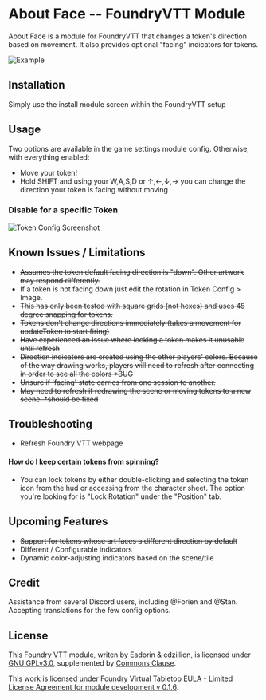 # About Face -- FoundryVTT Module
About Face is a module for FoundryVTT that changes a token's direction based on movement. It also provides optional "facing" indicators for tokens.

![Example](https://github.com/League-of-Foundry-Developers/about-face/raw/master/AboutFace-Demo.gif)

## Installation
Simply use the install module screen within the FoundryVTT setup


## Usage
Two options are available in the game settings module config. Otherwise, with everything enabled:
- Move your token!
- Hold SHIFT and using your W,A,S,D or &#8593;,&#8592;,&#8595;,&#8594; you can change the direction your token is facing without moving

### Disable for a specific Token
![Token Config Screenshot](https://raw.githubusercontent.com/League-of-Foundry-Developers/about-face/master/screenshot.PNG)


## Known Issues / Limitations
- ~~Assumes the token default facing direction is "down". Other artwork may respond differently.~~
- If a token is not facing down just edit the rotation in Token Config > Image.
- ~~This has only been tested with square grids (not hexes) and uses 45 degree snapping for tokens.~~
- ~~Tokens don't change directions immediately (takes a movement for updateToken to start firing)~~
- ~~Have experienced an issue where locking a token makes it unusable until refresh~~
- ~~Direction indicators are created using the other players' colors. Because of the way drawing works, players will need to refresh after connecting in order to see all the colors *BUG~~
- ~~Unsure if 'facing' state carries from one session to another.~~
- ~~May need to refresh if redrawing the scene or moving tokens to a new scene. *should be fixed~~

## Troubleshooting
- Refresh Foundry VTT webpage

#### How do I keep certain tokens from spinning?
- You can lock tokens by either double-clicking and selecting the token icon from the hud or accessing from the character sheet. The option you're looking for is "Lock Rotation" under the "Position" tab.


## Upcoming Features
- ~~Support for tokens whose art faces a different direction by default~~
- Different / Configurable indicators
- Dynamic color-adjusting indicators based on the scene/tile


## Credit
Assistance from several Discord users, including @Forien and @Stan. Accepting translations for the few config options.

## License
This Foundry VTT module, writen by Eadorin & edzillion, is licensed under [GNU GPLv3.0](https://www.gnu.org/licenses/gpl-3.0.en.html), supplemented by [Commons Clause](https://commonsclause.com/).

This work is licensed under Foundry Virtual Tabletop [EULA - Limited License Agreement for module development v 0.1.6](http://foundryvtt.com/pages/license.html).
